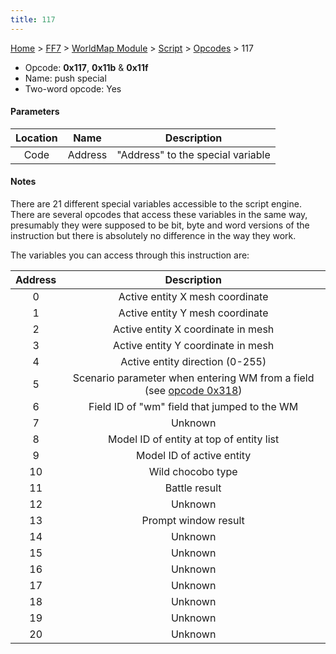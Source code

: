 ```yaml
---
title: 117
---
```


[Home](Main%20Page.md) > [FF7](FF7.md) > [WorldMap Module](FF7/WorldMap%20Module.md) > [Script](FF7/WorldMap%20Module/Script.md) > [Opcodes](FF7/WorldMap%20Module/Script/Opcodes.md) > 117

-   Opcode: **0x117**, **0x11b** & **0x11f**
-   Name: push special
-   Two-word opcode: Yes

#### Parameters

| Location |  Name   |            Description            |
|:--------:|:-------:|:---------------------------------:|
|   Code   | Address | "Address" to the special variable |

#### Notes

There are 21 different special variables accessible to the script
engine. There are several opcodes that access these variables in the
same way, presumably they were supposed to be bit, byte and word
versions of the instruction but there is absolutely no difference in the
way they work.

The variables you can access through this instruction are:

| Address |                               Description                               |
|:-------:|:-----------------------------------------------------------------------:|
|    0    |                     Active entity X mesh coordinate                     |
|    1    |                     Active entity Y mesh coordinate                     |
|    2    |                   Active entity X coordinate in mesh                    |
|    3    |                   Active entity Y coordinate in mesh                    |
|    4    |                     Active entity direction (0-255)                     |
|    5    | Scenario parameter when entering WM from a field (see [opcode 0x318][]) |
|    6    |              Field ID of "wm" field that jumped to the WM               |
|    7    |                                 Unknown                                 |
|    8    |                Model ID of entity at top of entity list                 |
|    9    |                        Model ID of active entity                        |
|   10    |                            Wild chocobo type                            |
|   11    |                              Battle result                              |
|   12    |                                 Unknown                                 |
|   13    |                          Prompt window result                           |
|   14    |                                 Unknown                                 |
|   15    |                                 Unknown                                 |
|   16    |                                 Unknown                                 |
|   17    |                                 Unknown                                 |
|   18    |                                 Unknown                                 |
|   19    |                                 Unknown                                 |
|   20    |                                 Unknown                                 |

  [opcode 0x318]: ../../../../WorldMap%20Module/Script/Opcodes/318.md "wikilink"
